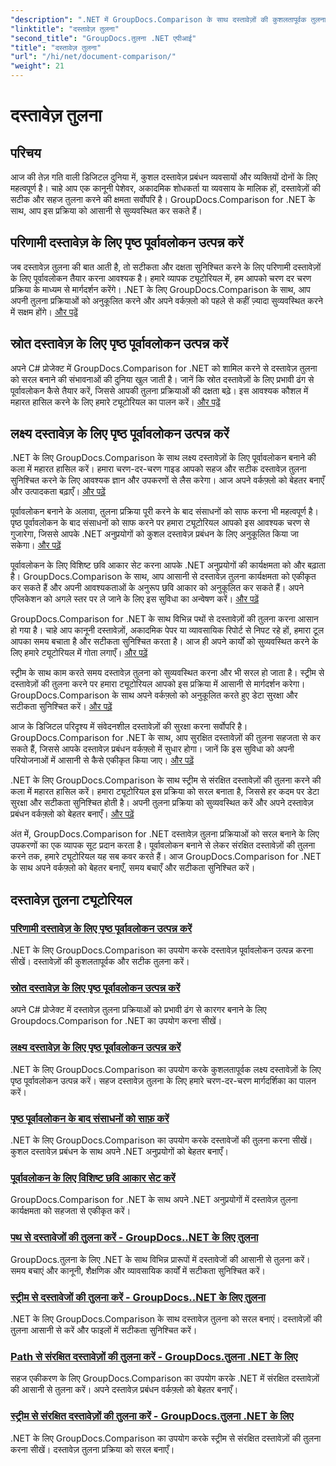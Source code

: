 ```yaml
---
"description": ".NET में GroupDocs.Comparison के साथ दस्तावेज़ों की कुशलतापूर्वक तुलना करें। दस्तावेज़ प्रबंधन को सरल बनाएँ, कार्यप्रवाह को बेहतर बनाएँ और सटीकता सुनिश्चित करें। और अधिक जानें!"
"linktitle": "दस्तावेज़ तुलना"
"second_title": "GroupDocs.तुलना .NET एपीआई"
"title": "दस्तावेज़ तुलना"
"url": "/hi/net/document-comparison/"
"weight": 21
---
```


# दस्तावेज़ तुलना

## परिचय

आज की तेज़ गति वाली डिजिटल दुनिया में, कुशल दस्तावेज़ प्रबंधन व्यवसायों और व्यक्तियों दोनों के लिए महत्वपूर्ण है। चाहे आप एक कानूनी पेशेवर, अकादमिक शोधकर्ता या व्यवसाय के मालिक हों, दस्तावेज़ों की सटीक और सहज तुलना करने की क्षमता सर्वोपरि है। GroupDocs.Comparison for .NET के साथ, आप इस प्रक्रिया को आसानी से सुव्यवस्थित कर सकते हैं।

## परिणामी दस्तावेज़ के लिए पृष्ठ पूर्वावलोकन उत्पन्न करें

जब दस्तावेज़ तुलना की बात आती है, तो सटीकता और दक्षता सुनिश्चित करने के लिए परिणामी दस्तावेज़ों के लिए पूर्वावलोकन तैयार करना आवश्यक है। हमारे व्यापक ट्यूटोरियल में, हम आपको चरण दर चरण प्रक्रिया के माध्यम से मार्गदर्शन करेंगे। .NET के लिए GroupDocs.Comparison के साथ, आप अपनी तुलना प्रक्रियाओं को अनुकूलित करने और अपने वर्कफ़्लो को पहले से कहीं ज़्यादा सुव्यवस्थित करने में सक्षम होंगे। [और पढ़ें](./generate-page-previews-resultant-document/)

## स्रोत दस्तावेज़ के लिए पृष्ठ पूर्वावलोकन उत्पन्न करें

अपने C# प्रोजेक्ट में GroupDocs.Comparison for .NET को शामिल करने से दस्तावेज़ तुलना को सरल बनाने की संभावनाओं की दुनिया खुल जाती है। जानें कि स्रोत दस्तावेज़ों के लिए प्रभावी ढंग से पूर्वावलोकन कैसे तैयार करें, जिससे आपकी तुलना प्रक्रियाओं की दक्षता बढ़े। इस आवश्यक कौशल में महारत हासिल करने के लिए हमारे ट्यूटोरियल का पालन करें। [और पढ़ें](./generate-page-previews-source-document/)

## लक्ष्य दस्तावेज़ के लिए पृष्ठ पूर्वावलोकन उत्पन्न करें

.NET के लिए GroupDocs.Comparison के साथ लक्ष्य दस्तावेज़ों के लिए पूर्वावलोकन बनाने की कला में महारत हासिल करें। हमारा चरण-दर-चरण गाइड आपको सहज और सटीक दस्तावेज़ तुलना सुनिश्चित करने के लिए आवश्यक ज्ञान और उपकरणों से लैस करेगा। आज अपने वर्कफ़्लो को बेहतर बनाएँ और उत्पादकता बढ़ाएँ। [और पढ़ें](./generate-page-previews-target-document/)

पूर्वावलोकन बनाने के अलावा, तुलना प्रक्रिया पूरी करने के बाद संसाधनों को साफ करना भी महत्वपूर्ण है। पृष्ठ पूर्वावलोकन के बाद संसाधनों को साफ करने पर हमारा ट्यूटोरियल आपको इस आवश्यक चरण से गुजारेगा, जिससे आपके .NET अनुप्रयोगों को कुशल दस्तावेज़ प्रबंधन के लिए अनुकूलित किया जा सकेगा। [और पढ़ें](./clean-resources-after-page-previews/)

पूर्वावलोकन के लिए विशिष्ट छवि आकार सेट करना आपके .NET अनुप्रयोगों की कार्यक्षमता को और बढ़ाता है। GroupDocs.Comparison के साथ, आप आसानी से दस्तावेज़ तुलना कार्यक्षमता को एकीकृत कर सकते हैं और अपनी आवश्यकताओं के अनुरूप छवि आकार को अनुकूलित कर सकते हैं। अपने एप्लिकेशन को अगले स्तर पर ले जाने के लिए इस सुविधा का अन्वेषण करें। [और पढ़ें](./set-specific-image-sizes-for-previews/)

GroupDocs.Comparison for .NET के साथ विभिन्न पथों से दस्तावेज़ों की तुलना करना आसान हो गया है। चाहे आप कानूनी दस्तावेज़ों, अकादमिक पेपर या व्यावसायिक रिपोर्ट से निपट रहे हों, हमारा टूल आपका समय बचाता है और सटीकता सुनिश्चित करता है। आज ही अपने कार्यों को सुव्यवस्थित करने के लिए हमारे ट्यूटोरियल में गोता लगाएँ। [और पढ़ें](./compare-documents-from-path/)

स्ट्रीम के साथ काम करते समय दस्तावेज़ तुलना को सुव्यवस्थित करना और भी सरल हो जाता है। स्ट्रीम से दस्तावेज़ों की तुलना करने पर हमारा ट्यूटोरियल आपको इस प्रक्रिया में आसानी से मार्गदर्शन करेगा। GroupDocs.Comparison के साथ अपने वर्कफ़्लो को अनुकूलित करते हुए डेटा सुरक्षा और सटीकता सुनिश्चित करें। [और पढ़ें](./compare-documents-from-stream/)

आज के डिजिटल परिदृश्य में संवेदनशील दस्तावेज़ों की सुरक्षा करना सर्वोपरि है। GroupDocs.Comparison for .NET के साथ, आप सुरक्षित दस्तावेज़ों की तुलना सहजता से कर सकते हैं, जिससे आपके दस्तावेज़ प्रबंधन वर्कफ़्लो में सुधार होगा। जानें कि इस सुविधा को अपनी परियोजनाओं में आसानी से कैसे एकीकृत किया जाए। [और पढ़ें](./compare-protected-documents-from-path/)

.NET के लिए GroupDocs.Comparison के साथ स्ट्रीम से संरक्षित दस्तावेज़ों की तुलना करने की कला में महारत हासिल करें। हमारा ट्यूटोरियल इस प्रक्रिया को सरल बनाता है, जिससे हर कदम पर डेटा सुरक्षा और सटीकता सुनिश्चित होती है। अपनी तुलना प्रक्रिया को सुव्यवस्थित करें और अपने दस्तावेज़ प्रबंधन वर्कफ़्लो को बेहतर बनाएँ। [और पढ़ें](./compare-protected-documents-from-stream/)

अंत में, GroupDocs.Comparison for .NET दस्तावेज़ तुलना प्रक्रियाओं को सरल बनाने के लिए उपकरणों का एक व्यापक सूट प्रदान करता है। पूर्वावलोकन बनाने से लेकर संरक्षित दस्तावेज़ों की तुलना करने तक, हमारे ट्यूटोरियल यह सब कवर करते हैं। आज GroupDocs.Comparison for .NET के साथ अपने वर्कफ़्लो को बेहतर बनाएँ, समय बचाएँ और सटीकता सुनिश्चित करें।
## दस्तावेज़ तुलना ट्यूटोरियल
### [परिणामी दस्तावेज़ के लिए पृष्ठ पूर्वावलोकन उत्पन्न करें](./generate-page-previews-resultant-document/)
.NET के लिए GroupDocs.Comparison का उपयोग करके दस्तावेज़ पूर्वावलोकन उत्पन्न करना सीखें। दस्तावेज़ों की कुशलतापूर्वक और सटीक तुलना करें।
### [स्रोत दस्तावेज़ के लिए पृष्ठ पूर्वावलोकन उत्पन्न करें](./generate-page-previews-source-document/)
अपने C# प्रोजेक्ट में दस्तावेज़ तुलना प्रक्रियाओं को प्रभावी ढंग से कारगर बनाने के लिए Groupdocs.Comparison for .NET का उपयोग करना सीखें।
### [लक्ष्य दस्तावेज़ के लिए पृष्ठ पूर्वावलोकन उत्पन्न करें](./generate-page-previews-target-document/)
.NET के लिए GroupDocs.Comparison का उपयोग करके कुशलतापूर्वक लक्ष्य दस्तावेज़ों के लिए पृष्ठ पूर्वावलोकन उत्पन्न करें। सहज दस्तावेज़ तुलना के लिए हमारे चरण-दर-चरण मार्गदर्शिका का पालन करें।
### [पृष्ठ पूर्वावलोकन के बाद संसाधनों को साफ़ करें](./clean-resources-after-page-previews/)
.NET के लिए GroupDocs.Comparison का उपयोग करके दस्तावेजों की तुलना करना सीखें। कुशल दस्तावेज़ प्रबंधन के साथ अपने .NET अनुप्रयोगों को बेहतर बनाएँ।
### [पूर्वावलोकन के लिए विशिष्ट छवि आकार सेट करें](./set-specific-image-sizes-for-previews/)
GroupDocs.Comparison for .NET के साथ अपने .NET अनुप्रयोगों में दस्तावेज़ तुलना कार्यक्षमता को सहजता से एकीकृत करें।
### [पथ से दस्तावेजों की तुलना करें - GroupDocs..NET के लिए तुलना](./compare-documents-from-path/)
GroupDocs.तुलना के लिए .NET के साथ विभिन्न प्रारूपों में दस्तावेजों की आसानी से तुलना करें। समय बचाएं और कानूनी, शैक्षणिक और व्यावसायिक कार्यों में सटीकता सुनिश्चित करें।
### [स्ट्रीम से दस्तावेजों की तुलना करें - GroupDocs..NET के लिए तुलना](./compare-documents-from-stream/)
.NET के लिए GroupDocs.Comparison के साथ दस्तावेज़ तुलना को सरल बनाएं। दस्तावेज़ों की तुलना आसानी से करें और फाइलों में सटीकता सुनिश्चित करें।
### [Path से संरक्षित दस्तावेज़ों की तुलना करें - GroupDocs.तुलना .NET के लिए](./compare-protected-documents-from-path/)
सहज एकीकरण के लिए GroupDocs.Comparison का उपयोग करके .NET में संरक्षित दस्तावेज़ों की आसानी से तुलना करें। अपने दस्तावेज़ प्रबंधन वर्कफ़्लो को बेहतर बनाएँ।
### [स्ट्रीम से संरक्षित दस्तावेज़ों की तुलना करें - GroupDocs.तुलना .NET के लिए](./compare-protected-documents-from-stream/)
.NET के लिए GroupDocs.Comparison का उपयोग करके स्ट्रीम से संरक्षित दस्तावेज़ों की तुलना करना सीखें। दस्तावेज़ तुलना प्रक्रिया को सरल बनाएँ।